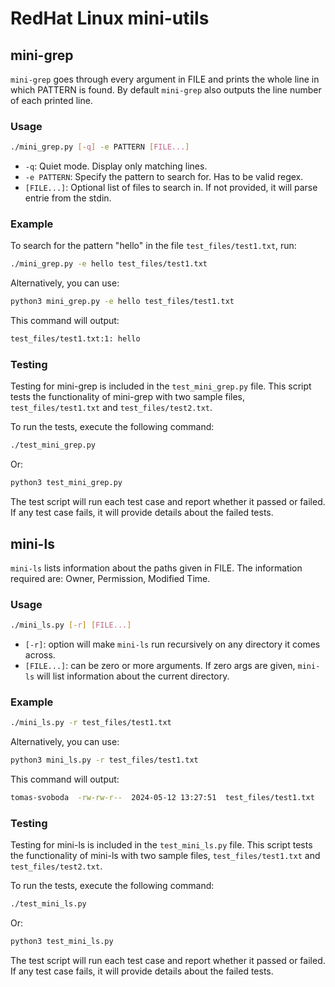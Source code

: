 # RedHat Linux mini-utils

## mini-grep

`mini-grep` goes through every argument in FILE and prints the whole 
line in which PATTERN is found. By default `mini-grep` also outputs
the line number of each printed line.

### Usage

```bash
./mini_grep.py [-q] -e PATTERN [FILE...]
```

- `-q`: Quiet mode. Display only matching lines.
- `-e PATTERN`: Specify the pattern to search for. Has to be valid regex.
- `[FILE...]`: Optional list of files to search in. If not provided, it will parse entrie from the stdin.

### Example

To search for the pattern "hello" in the file `test_files/test1.txt`, run:

```bash
./mini_grep.py -e hello test_files/test1.txt
```

Alternatively, you can use:

```bash
python3 mini_grep.py -e hello test_files/test1.txt
```

This command will output:

```bash
test_files/test1.txt:1: hello
```

### Testing

Testing for mini-grep is included in the `test_mini_grep.py` file. This script tests the functionality of mini-grep with two sample files, `test_files/test1.txt` and `test_files/test2.txt`.

To run the tests, execute the following command:

```bash
./test_mini_grep.py
```

Or:

```bash
python3 test_mini_grep.py
```

The test script will run each test case and report whether it passed or failed. If any test case fails, it will provide details about the failed tests.




## mini-ls

`mini-ls` lists information about the paths given in FILE. The information required are: Owner, Permission, Modified Time.

### Usage

```bash
./mini_ls.py [-r] [FILE...]
```

- `[-r]`: option will make `mini-ls` run recursively on any directory it comes across.
- `[FILE...]`: can be zero or more arguments. If zero args are given, `mini-ls` will list information about the current directory.

### Example

```bash
./mini_ls.py -r test_files/test1.txt
```

Alternatively, you can use:

```bash
python3 mini_ls.py -r test_files/test1.txt
```

This command will output:

```bash
tomas-svoboda  -rw-rw-r--  2024-05-12 13:27:51  test_files/test1.txt
```

### Testing

Testing for mini-ls is included in the `test_mini_ls.py` file. This script tests the functionality of mini-ls with two sample files, `test_files/test1.txt` and `test_files/test2.txt`.

To run the tests, execute the following command:

```bash
./test_mini_ls.py
```

Or:

```bash
python3 test_mini_ls.py
```

The test script will run each test case and report whether it passed or failed. If any test case fails, it will provide details about the failed tests.